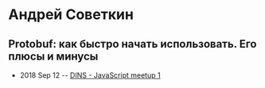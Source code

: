 # Андрей Советкин

## Protobuf: как быстро начать использовать. Его плюсы и минусы
- 2018 Sep 12 -- [DINS - JavaScript meetup 1](https://www.youtube.com/watch?v=a33gfnKB4ZM)    
